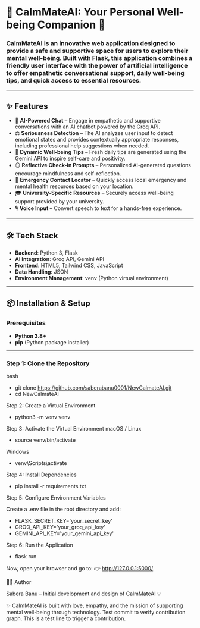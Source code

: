 # 🌿 CalmMateAI: Your Personal Well-being Companion 🚀

### CalmMateAI is an innovative web application designed to provide a safe and supportive space for users to explore their mental well-being. Built with Flask, this application combines a friendly user interface with the power of artificial intelligence to offer empathetic conversational support, daily well-being tips, and quick access to essential resources.

---

## ✨ Features

- 🤖 **AI-Powered Chat** – Engage in empathetic and supportive conversations with an AI chatbot powered by the Groq API.  
- ⚖️ **Seriousness Detection** – The AI analyzes user input to detect emotional states and provides contextually appropriate responses, including professional help suggestions when needed.  
- 🌱 **Dynamic Well-being Tips** – Fresh daily tips are generated using the Gemini API to inspire self-care and positivity.  
- 🪞 **Reflective Check-in Prompts** – Personalized AI-generated questions encourage mindfulness and self-reflection.  
- 📍 **Emergency Contact Locator** – Quickly access local emergency and mental health resources based on your location.  
- 🎓 **University-Specific Resources** – Securely access well-being support provided by your university.  
- 🎙️ **Voice Input** – Convert speech to text for a hands-free experience.  

---

## 🛠️ Tech Stack

- **Backend**: Python 3, Flask  
- **AI Integration**: Groq API, Gemini API  
- **Frontend**: HTML5, Tailwind CSS, JavaScript  
- **Data Handling**: JSON  
- **Environment Management**: venv (Python virtual environment)  

---

## 📦 Installation & Setup

### Prerequisites
- **Python 3.8+**
- **pip** (Python package installer)

---

### Step 1: Clone the Repository
bash
- git clone https://github.com/saberabanu0001/NewCalmateAI.git
- cd NewCalmateAI

Step 2: Create a Virtual Environment
- python3 -m venv venv

Step 3: Activate the Virtual Environment
macOS / Linux
- source venv/bin/activate

Windows
- venv\Scripts\activate

Step 4: Install Dependencies
- pip install -r requirements.txt

Step 5: Configure Environment Variables

Create a .env file in the root directory and add:
- FLASK_SECRET_KEY='your_secret_key'
- GROQ_API_KEY='your_groq_api_key'
- GEMINI_API_KEY='your_gemini_api_key'

Step 6: Run the Application
- flask run


Now, open your browser and go to:
👉 http://127.0.0.1:5000/

👩‍💻 Author

Sabera Banu – Initial development and design of CalmMateAI 💡

✨ CalmMateAI is built with love, empathy, and the mission of supporting mental well-being through technology.
Test commit to verify contribution graph.
This is a test line to trigger a contribution.
